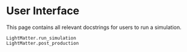 # User Interface

This page contains all relevant docstrings for users to run a simulation.

```@docs
LightMatter.run_simulation
LightMatter.post_production
```

